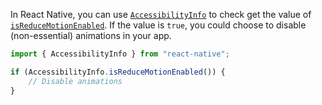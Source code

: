 In React Native, you can use [`AccessibilityInfo`](https://reactnative.dev/docs/accessibilityinfo) to check get the value of [`isReduceMotionEnabled`](https://reactnative.dev/docs/accessibilityinfo#isreducemotionenabled). If the value is `true`, you could choose to disable (non-essential) animations in your app.

```jsx
import { AccessibilityInfo } from "react-native";

if (AccessibilityInfo.isReduceMotionEnabled()) {
    // Disable animations
}
```
